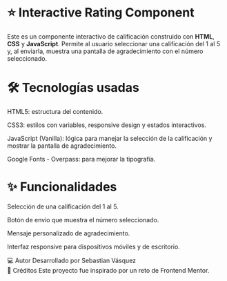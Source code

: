 # ⭐ Interactive Rating Component

Este es un componente interactivo de calificación construido con **HTML**, **CSS** y **JavaScript**. Permite al usuario seleccionar una calificación del 1 al 5 y, al enviarla, muestra una pantalla de agradecimiento con el número seleccionado.

# 🛠️ Tecnologías usadas
HTML5: estructura del contenido.

CSS3: estilos con variables, responsive design y estados interactivos.

JavaScript (Vanilla): lógica para manejar la selección de la calificación y mostrar la pantalla de agradecimiento.

Google Fonts - Overpass: para mejorar la tipografía.

# ✨ Funcionalidades
Selección de una calificación del 1 al 5.

Botón de envío que muestra el número seleccionado.

Mensaje personalizado de agradecimiento.

Interfaz responsive para dispositivos móviles y de escritorio.

💻 Autor
Desarrollado por Sebastian Vásquez <br>
🧩 Créditos
Este proyecto fue inspirado por un reto de Frontend Mentor.
